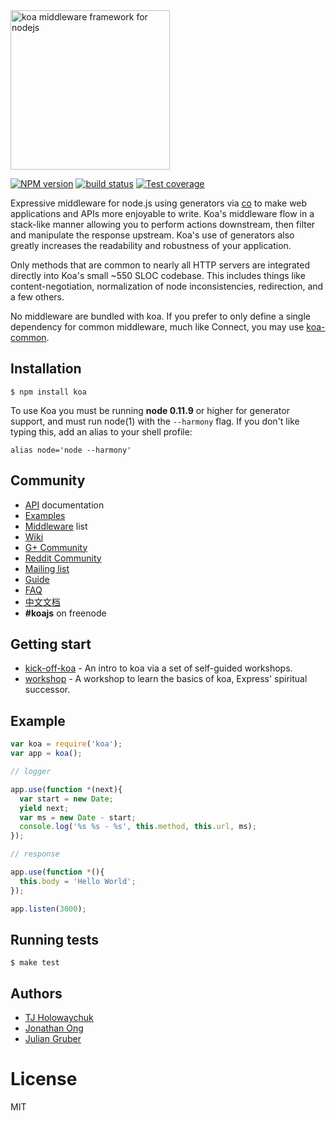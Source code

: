 <img src="https://dl.dropboxusercontent.com/u/6396913/koa/logo.png" alt="koa middleware framework for nodejs" width="255px" />

  [![NPM version][npm-image]][npm-url]
  [![build status][travis-image]][travis-url]
  [![Test coverage][coveralls-image]][coveralls-url]

  Expressive middleware for node.js using generators via [co](https://github.com/visionmedia/co)
  to make web applications and APIs more enjoyable to write. Koa's middleware flow in a stack-like manner allowing you to perform actions downstream, then filter and manipulate the response upstream. Koa's use of generators also greatly increases the readability and robustness of your application.

  Only methods that are common to nearly all HTTP servers are integrated directly into Koa's small ~550 SLOC codebase. This
  includes things like content-negotiation, normalization of node inconsistencies, redirection, and a few others.

  No middleware are bundled with koa. If you prefer to only define a single dependency for common middleware, much like Connect, you may use
  [koa-common](https://github.com/koajs/common).

## Installation

```
$ npm install koa
```

  To use Koa you must be running __node 0.11.9__ or higher for generator support, and must run node(1)
  with the `--harmony` flag. If you don't like typing this, add an alias to your shell profile:

```
alias node='node --harmony'
```

## Community

 - [API](docs/api/index.md) documentation
 - [Examples](https://github.com/koajs/examples)
 - [Middleware](https://github.com/koajs/koa/wiki) list
 - [Wiki](https://github.com/koajs/koa/wiki)
 - [G+ Community](https://plus.google.com/communities/101845768320796750641)
 - [Reddit Community](http://reddit.com/r/koajs)
 - [Mailing list](https://groups.google.com/forum/#!forum/koajs)
 - [Guide](docs/guide.md)
 - [FAQ](docs/faq.md)
 - [中文文档](http://koajs.cn/)
 - __#koajs__ on freenode

## Getting start

 - [kick-off-koa](https://github.com/koajs/kick-off-koa) - An intro to koa via a set of self-guided workshops.
 - [workshop](https://github.com/koajs/workshop) - A workshop to learn the basics of koa, Express' spiritual successor.

## Example

```js
var koa = require('koa');
var app = koa();

// logger

app.use(function *(next){
  var start = new Date;
  yield next;
  var ms = new Date - start;
  console.log('%s %s - %s', this.method, this.url, ms);
});

// response

app.use(function *(){
  this.body = 'Hello World';
});

app.listen(3000);
```

## Running tests

```
$ make test
```

## Authors

  - [TJ Holowaychuk](https://github.com/visionmedia)
  - [Jonathan Ong](https://github.com/jonathanong)
  - [Julian Gruber](https://github.com/juliangruber)

# License

  MIT

[npm-image]: https://img.shields.io/npm/v/koa.svg?style=flat
[npm-url]: https://npmjs.org/package/koa
[travis-image]: https://img.shields.io/travis/koajs/koa.svg?style=flat
[travis-url]: https://travis-ci.org/koajs/koa
[coveralls-image]: https://img.shields.io/coveralls/koajs/koa.svg?style=flat
[coveralls-url]: https://coveralls.io/r/koajs/koa?branch=master

